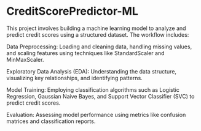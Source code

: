 # CreditScorePredictor-ML
This project involves building a machine learning model to analyze and predict credit scores using a structured dataset. The workflow includes:

Data Preprocessing: Loading and cleaning data, handling missing values, and scaling features using techniques like StandardScaler and MinMaxScaler.

Exploratory Data Analysis (EDA): Understanding the data structure, visualizing key relationships, and identifying patterns.

Model Training: Employing classification algorithms such as Logistic Regression, Gaussian Naive Bayes, and Support Vector Classifier (SVC) to predict credit scores.

Evaluation: Assessing model performance using metrics like confusion matrices and classification reports.
